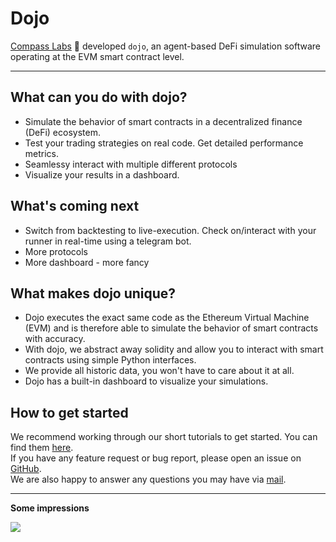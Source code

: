 # Dojo

[Compass Labs](https://compasslabs.ai/) 🧭 developed `dojo`, an agent-based DeFi simulation software operating at the EVM smart contract level.
___

## What can you do with dojo?

 - Simulate the behavior of smart contracts in a decentralized finance (DeFi) ecosystem.
 - Test your trading strategies on real code. Get detailed performance metrics.
 - Seamlessy interact with multiple different protocols
 - Visualize your results in a dashboard.

## What's coming next
 - Switch from backtesting to live-execution. Check on/interact with your runner in real-time using a telegram bot.
 - More protocols
 - More dashboard - more fancy

## What makes dojo unique?
 - Dojo executes the exact same code as the Ethereum Virtual Machine (EVM) and is therefore able to simulate the behavior of smart contracts with accuracy.
 - With dojo, we abstract away solidity and allow you to interact with smart contracts using simple Python interfaces.
 - We provide all historic data, you won't have to care about it at all.
 - Dojo has a built-in dashboard to visualize your simulations.


## How to get started
We recommend working through our short tutorials to get started. You can find them [here](http://dojo.compasslabs.ai).  
If you have any feature request or bug report, please open an issue on [GitHub](https://github.com/CompassLabs/dojo_examples).  
We are also happy to answer any questions you may have via [mail](mailo:contact@compasslabs.ai).

___

**Some impressions**

![](https://drive.google.com/uc?export=download&id=181PEWgF9o_XLiAqC0igdrT4SoZ2AM50J)